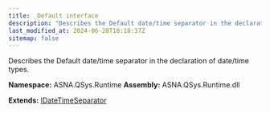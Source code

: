 ```yaml
---
title: _Default interface
description: "Describes the Default date/time separator in the declaration of date/time types. "
last_modified_at: 2024-06-28T18:18:37Z
sitemap: false
---
```


Describes the Default date/time separator in the declaration of date/time types.

**Namespace:** ASNA.QSys.Runtime
**Assembly:** ASNA.QSys.Runtime.dll

**Extends:** [IDateTimeSeparator](/reference/runtime/qsys-runtime/i-date-time-separator.html)
<br>
<br>
